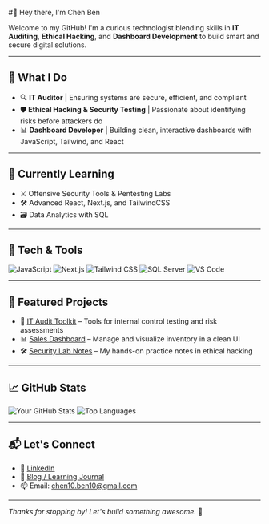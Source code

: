 #👋 Hey there, I'm Chen Ben

Welcome to my GitHub! I'm a curious technologist blending skills in **IT Auditing**, **Ethical Hacking**, and **Dashboard Development** to build smart and secure digital solutions.

---

## 🚀 What I Do

- 🔍 **IT Auditor** | Ensuring systems are secure, efficient, and compliant  
- 🛡️ **Ethical Hacking & Security Testing** | Passionate about identifying risks before attackers do  
- 📊 **Dashboard Developer** | Building clean, interactive dashboards with JavaScript, Tailwind, and React

---

## 🧠 Currently Learning

- ⚔️ Offensive Security Tools & Pentesting Labs  
- 🛠️ Advanced React, Next.js, and TailwindCSS  
- 🗃️ Data Analytics with SQL

---

## 🔧 Tech & Tools

![JavaScript](https://img.shields.io/badge/-JavaScript-F7DF1E?logo=javascript&logoColor=black&style=flat-square)
![Next.js](https://img.shields.io/badge/-Next.js-000?logo=next.js&style=flat-square)
![Tailwind CSS](https://img.shields.io/badge/-Tailwind-38B2AC?logo=tailwind-css&logoColor=white&style=flat-square)
![SQL Server](https://img.shields.io/badge/-SQL%20Server-CC2927?logo=microsoft-sql-server&logoColor=white&style=flat-square)
![VS Code](https://img.shields.io/badge/-VS%20Code-007ACC?logo=visual-studio-code&logoColor=white&style=flat-square)

---

## 📌 Featured Projects

- 💼 [IT Audit Toolkit](https://github.com/your-username/it-audit-toolkit) – Tools for internal control testing and risk assessments  
- 📊 [Sales Dashboard](https://github.com/your-username/sales-dashboard) – Manage and visualize inventory in a clean UI  
- 🛠️ [Security Lab Notes](https://github.com/your-username/security-lab-notes) – My hands-on practice notes in ethical hacking

---

## 📈 GitHub Stats

![Your GitHub Stats](https://github-readme-stats.vercel.app/api?username=your-username&show_icons=true&theme=radical)
![Top Languages](https://github-readme-stats.vercel.app/api/top-langs/?username=your-username&layout=compact&theme=radical)

---

## 📬 Let's Connect

- 💼 [LinkedIn]([https://www.linkedin.com/in/your-profile](https://www.linkedin.com/feed/))
- 🧠 [Blog / Learning Journal](https://yourwebsite.com)
- 📫 Email: chen10.ben10@gmail.com

---

*Thanks for stopping by! Let's build something awesome.* 🚀
